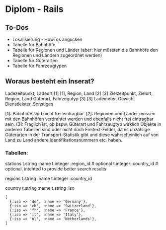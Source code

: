 Diplom - Rails
==============

To-Dos
--------------
* Lokalisierung - HowTos angucken
* Tabelle für Bahnhöfe
* Tabelle für Regionen und Länder (aber: hier müssten die Bahnhöfe den Regionen und Ländern zugeordnet werden)
* Tabelle für Güterarten
* Tabelle für Fahrzeugtypen

Woraus besteht ein Inserat?
---------------------------

Ladezeitpunkt, Ladeort [1] [1], Region, Land [2] [2]
Zielzeitpunkt, Zielort, Region, Land 
Güterart, Fahrzegutyp [3] [3]
Lademeter, Gewicht
Dienstleister, Sonstiges

[1]:  Bahnhöfe sind nicht frei eintragbar.
[2]:  Regionen und Länder müssen mit den Bahnhöfen verdrahtet werden und ebenfalls nicht frei eintragbar sein.
[3]:  Fraglich ist, ob bspw. Güterart und Fahrzeugtyp wirklich Objekte in anderen Tabellen sind oder nicht doch Freitext-Felder, da es unzählige Güterarten in der Transport-Statistik gibt und diese wahrscheinlich auf von Land zu Land andere Identifikationsnummern etc. haben.

### Tabellen:
  
  stations
    t.string :name
    t.integer :region_id    # optional
    t.integer :country_id   # optional, intented to provide better search results
    
  regions
    t.string :name
    t.integer :country_id
    
  country
    t.string :name
    t.string :iso
    
    [
      {:iso => 'de', :name => 'Germany'},
      {:iso => 'ch', :name => 'Switzerland'},
      {:iso => 'fr', :name => 'France'},
      {:iso => 'it', :name => 'Italy'},
      {:iso => 'nl', :name => 'Netherlands'},
    ]
